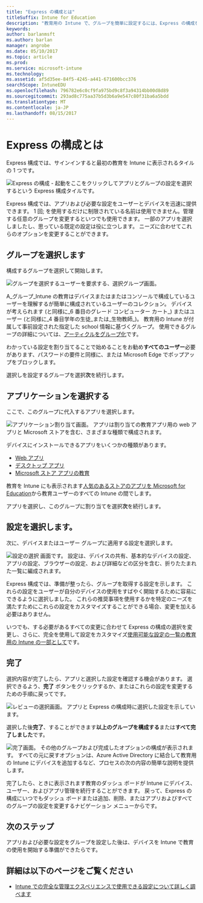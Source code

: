 ```yaml
---
title: "Express の構成とは"
titleSuffix: Intune for Education
description: "教育用の Intune で、グループを簡単に設定するには、Express の構成を使用します。"
keywords: 
author: barlanmsft
ms.author: barlan
manager: angrobe
ms.date: 05/10/2017
ms.topic: article
ms.prod: 
ms.service: microsoft-intune
ms.technology: 
ms.assetid: af5d35ee-84f5-4245-a441-671600bcc376
searchScope: IntuneEDU
ms.openlocfilehash: 796782e6c0cf9fa975bd9c8f3a94314bb00d8d89
ms.sourcegitcommit: 293ad8c775aa37b5d3b6a9e547c80f31ba6a5bdd
ms.translationtype: MT
ms.contentlocale: ja-JP
ms.lasthandoff: 08/15/2017
---
```

# <a name="what-is-express-configuration"></a>Express の構成とは

Express 構成では、サインインすると最初の教育を Intune に表示されるタイルの 1 つです。

  ![Express の構成 - 起動をここをクリックしてアプリとグループの設定を選択するという Express 構成タイルです。](./media/express-config-001-launch-tile.png)

Express 構成では、アプリおよび必要な設定をユーザーとデバイスを迅速に提供できます。 1 回; を使用するだけに制限されている名前は使用できません。管理する任意のグループを変更するといつでも使用できます。 一部のアプリを選択しましたし、思っている既定の設定は役に立つします。 ニーズに合わせてこれらのオプションを変更することができます。

## <a name="choose-a-group"></a>グループを選択します

構成するグループを選択して開始します。

  ![グループを選択するユーザーを要求する、選択グループ画面。](./media/express-config-004-choose-group.png)

A_グループ_Intune の教育はデバイスまたはまたはコンソールで構成しているユーザーを理解するが簡単に構成されているユーザーのコレクション。 デバイスが考えられます (と同様に_6 番目のグレード コンピューター カート_) またはユーザー (と同様に_4 番目学年の生徒_または_生物教師_)。 教育用の Intune が付属して事前設定された指定した school 情報に基づくグループ。 使用できるグループの詳細については、[アーティクルをグループ化](what-are-groups.md)です。

わかっている設定を割り当てることで始めることをお勧め**すべてのユーザー**必要があります、パスワードの要件と同様に、または Microsoft Edge でポップアップをブロックします。

選択しを設定するグループを選択**次**を続行します。

## <a name="choose-apps"></a>アプリケーションを選択する

ここで、このグループに代入するアプリを選択します。

  ![アプリケーション割り当て画面。 アプリは割り当ての教育アプリ用の web アプリと Microsoft ストアを含む、さまざまな種類で構成されます。](./media/express-config-005-choose-apps.png)

デバイスにインストールできるアプリをいくつかの種類があります。

* [Web アプリ](how-to-add-apps.md#add-web-apps)
* [デスクトップ アプリ](how-to-add-apps.md#add-desktop-apps)
* [Microsoft ストア アプリの教育](acquire-store-apps.md)

教育を Intune にも表示されます[人気のあるストアのアプリを Microsoft for Education](how-to-add-apps.md#add-popular-apps)から教育ユーザーのすべての Intune の間でします。

アプリを選択し、このグループに割り当てを選択**次**を続行します。

## <a name="choose-settings"></a>設定を選択します。

次に、デバイスまたはユーザー グループに適用する設定を選択します。

  ![設定の選択 画面です。 設定は、デバイスの共有、基本的なデバイスの設定、アプリの設定、ブラウザーの設定、および詳細などの区分を含む、折りたたまれた一覧に編成されます。](./media/express-config-006-choose-settings.png)

Express 構成では、準備が整ったら、グループを取得する設定を示します。 これらの設定をユーザーが自分のデバイスの使用をすばやく開始するために容易にできるように選択しました。 これらの推奨事項を使用するかを特定のニーズを満たすためにこれらの設定をカスタマイズすることができる場合、変更を加える必要はありません。

いつでも、する必要があるすべての変更に合わせて Express の構成の選択を変更し、さらに、完全を使用して設定をカスタマイズ[使用可能な設定の一覧の教育用の Intune の一部として](available-settings.md)です。

## <a name="finish-up"></a>完了

選択内容が完了したら、アプリと選択した設定を確認する機会があります。 選択できるよう、**完了** ボタンをクリックするか、またはこれらの設定を変更するための手順に戻ってです。

  ![レビューの選択画面。 アプリと Express の構成時に選択した設定を示しています。](./media/express-config-007-save-changes.png)

選択した後**完了**、することができます**以上のグループを構成する**または**すべて完了しました**です。

  ![完了画面。 その他のグループおよび完成したオプションの構成が表示されます。 すべての元に戻すオプションは、Azure Active Directory に結合して教育用の Intune にデバイスを追加するなど、プロセスの次の内容の簡単な説明を提供します。](./media/express-config-008-all-done.png)

完了したら、ときに表示されます教育のダッシュ ボードが Intune にデバイス、ユーザー、およびアプリ管理を続行することができます。 戻って、Express の構成にいつでもダッシュ ボードまたは追加、削除、またはアプリおよびすべてのグループの設定を変更するナビゲーション メニューからです。

## <a name="next-steps"></a>次のステップ

アプリおよび必要な設定をグループを設定した後は、デバイスを Intune で教育の使用を開始する準備ができたらです。

## <a name="find-out-more"></a>詳細は以下のページをご覧ください
- [Intune での完全な管理エクスペリエンスで使用できる設定について詳しく調べます](https://docs.microsoft.com/intune/deploy-use/manage-settings-and-features-on-your-devices-with-microsoft-intune-policies)
